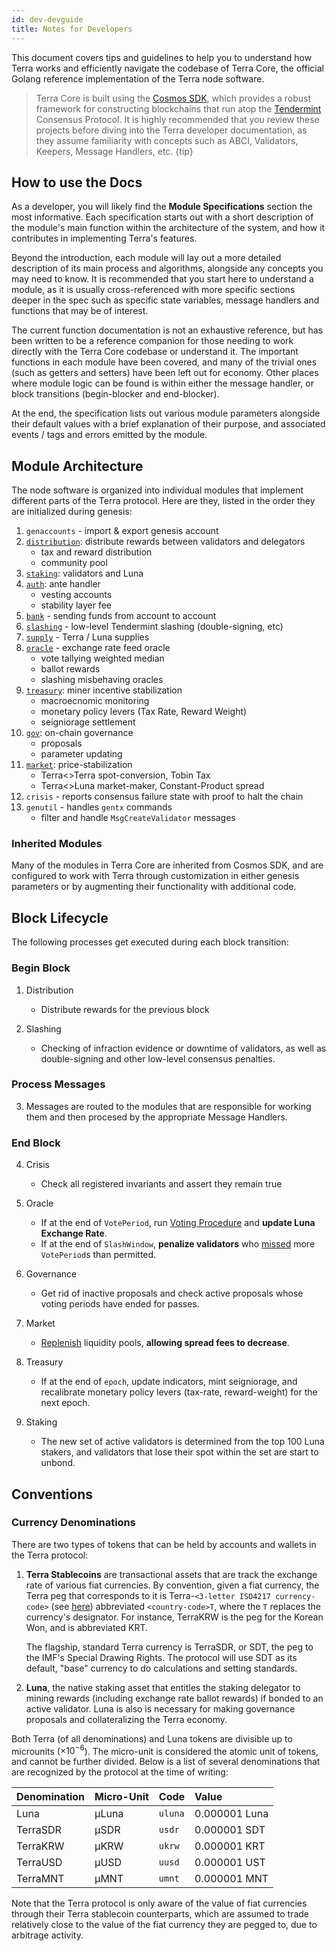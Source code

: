 ```yaml
---
id: dev-devguide
title: Notes for Developers
---
```


This document covers tips and guidelines to help you to understand how Terra works and efficiently navigate the codebase of Terra Core, the official Golang reference implementation of the Terra node software.

> Terra Core is built using the [Cosmos SDK](https://cosmos.network/sdk), which provides a robust framework for constructing blockchains that run atop the [Tendermint](https://tendermint.com/) Consensus Protocol. It is highly recommended that you review these projects before diving into the Terra developer documentation, as they assume familiarity with concepts such as ABCI, Validators, Keepers, Message Handlers, etc.
{tip}

## How to use the Docs

As a developer, you will likely find the **Module Specifications** section the most informative. Each specification starts out with a short description of the module's main function within the architecture of the system, and how it contributes in implementing Terra's features. 

Beyond the introduction, each module will lay out a more detailed description of its main process and algorithms, alongside any concepts you may need to know. It is recommended that you start here to understand a module, as it is usually cross-referenced with more specific sections deeper in the spec such as specific state variables, message handlers and functions that may be of interest. 

The current function documentation is not an exhaustive reference, but has been written to be a reference companion for those needing to work directly with the Terra Core codebase or understand it. The important functions in each module have been covered, and many of the trivial ones (such as getters and setters) have been left out for economy. Other places where module logic can be found is within either the message handler, or block transitions (begin-blocker and end-blocker).

At the end, the specification lists out various module parameters alongside their default values with a brief explanation of their purpose, and associated events / tags and errors emitted by the module.

## Module Architecture

The node software is organized into individual modules that implement different parts of the Terra protocol. Here are they, listed in the order they are initialized during genesis:

1. `genaccounts` - import & export genesis account
2. [`distribution`](dev-spec-distribution.md): distribute rewards between validators and delegators
    - tax and reward distribution
    - community pool
3. [`staking`](dev-spec-staking.md): validators and Luna
4. [`auth`](dev-spec-auth.md): ante handler
    - vesting accounts
    - stability layer fee
5. [`bank`](dev-spec-bank.md) - sending funds from account to account
6. [`slashing`](dev-spec-slashing.md) - low-level Tendermint slashing (double-signing, etc)
7. [`supply`](dev-spec-supply.md) - Terra / Luna supplies
8. [`oracle`](dev-spec-oracle.md) - exchange rate feed oracle
    - vote tallying weighted median
    - ballot rewards
    - slashing misbehaving oracles
9. [`treasury`](dev-spec-treasury.md): miner incentive stabilization
    - macroecnomic monitoring
    - monetary policy levers (Tax Rate, Reward Weight)
    - seigniorage settlement
10. [`gov`](dev-spec-governance.md): on-chain governance
    - proposals
    - parameter updating
11. [`market`](dev-spec-market.md): price-stabilization
    - Terra<>Terra spot-conversion, Tobin Tax
    - Terra<>Luna market-maker, Constant-Product spread
12. `crisis` - reports consensus failure state with proof to halt the chain
13. `genutil` - handles `gentx` commands
    - filter and handle `MsgCreateValidator` messages

### Inherited Modules

Many of the modules in Terra Core are inherited from Cosmos SDK, and are configured to work with Terra through customization in either genesis parameters or by augmenting their functionality with additional code.

## Block Lifecycle

The following processes get executed during each block transition:

### Begin Block

1. Distribution
    - Distribute rewards for the previous block

2. Slashing
    - Checking of infraction evidence or downtime of validators, as well as double-signing and other low-level consensus penalties.

### Process Messages

3. Messages are routed to the modules that are responsible for working them and then procesed by the appropriate Message Handlers.

### End Block

4. Crisis
    - Check all registered invariants and assert they remain true

5. Oracle
    - If at the end of `VotePeriod`, run [Voting Procedure](dev-spec-oracle.md#voting-procedure) and **update Luna Exchange Rate**.
    - If at the end of `SlashWindow`, **penalize validators** who [missed](dev-spec-oracle.md#slashing) more `VotePeriod`s than permitted.

6. Governance
    - Get rid of inactive proposals and check active proposals whose voting periods have ended for passes.

7. Market
    - [Replenish](dev-spec-market.md#end-block) liquidity pools, **allowing spread fees to decrease**.

8. Treasury 
    - If at the end of `epoch`, update indicators, mint seigniorage, and recalibrate monetary policy levers (tax-rate, reward-weight) for the next epoch.

9. Staking
    - The new set of active validators is determined from the top 100 Luna stakers, and validators that lose their spot within the set are start to unbond.

## Conventions

### Currency Denominations

There are two types of tokens that can be held by accounts and wallets in the Terra protocol:

1) **Terra Stablecoins** are transactional assets that are track the exchange rate of various fiat currencies. By convention, given a fiat currency, the Terra peg that corresponds to it is Terra-`<3-letter ISO4217 currency-code>` (see [here](https://www.xe.com/iso4217.php)) abbreviated `<country-code>T`, where the `T` replaces the currency's designator. For instance, TerraKRW is the peg for the Korean Won, and is abbreviated KRT.

    The flagship, standard Terra currency is TerraSDR, or SDT, the peg to the IMF's Special Drawing Rights. The protocol will use SDT as its default, "base" currency to do calculations and setting standards. 

2) **Luna**, the native staking asset that entitles the staking delegator to mining rewards (including exchange rate ballot rewards) if bonded to an active validator. Luna is also is necessary for making governance proposals and collateralizing the Terra economy.

Both Terra (of all denominations) and Luna tokens are divisible up to microunits ($\times 10^{-6}$). The micro-unit is considered the atomic unit of tokens, and cannot be further divided. Below is a list of several denominations that are recognized by the protocol at the time of writing:

| Denomination | Micro-Unit | Code | Value |
| :-- | :-- | :-- | :-- |
| Luna | µLuna | `uluna` | 0.000001 Luna |
| TerraSDR | µSDR | `usdr` | 0.000001 SDT |
| TerraKRW | µKRW | `ukrw` | 0.000001 KRT |
| TerraUSD | µUSD | `uusd` | 0.000001 UST |
| TerraMNT | µMNT | `umnt` | 0.000001 MNT |

Note that the Terra protocol is only aware of the value of fiat currencies through their Terra stablecoin counterparts, which are assumed to trade relatively close to the value of the fiat currency they are pegged to, due to arbitrage activity.